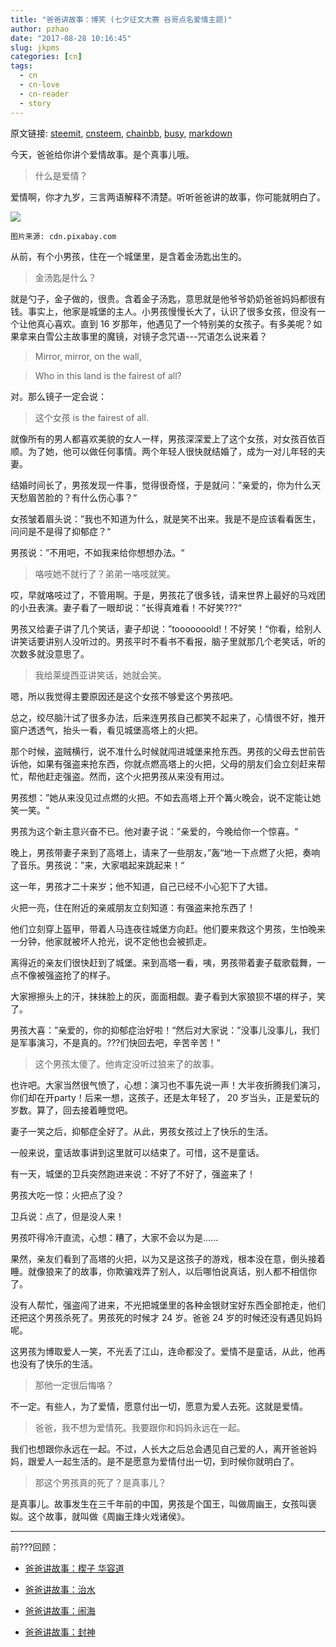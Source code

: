 ```yaml
---
title: "爸爸讲故事：博笑 (七夕征文大赛 谷哥点名爱情主题)"
author: pzhao
date: "2017-08-28 10:16:45"
slug: jkpms
categories: [cn]
tags: 
  - cn
  - cn-love
  - cn-reader
  - story
---
```


原文链接: [steemit](https://steemit.com/cn/@pzhao/jkpms), [cnsteem](https://cnsteem.com/cn/@pzhao/jkpms), [chainbb](https://chainbb.com/cn/@pzhao/jkpms), [busy](https://busy.org/cn/@pzhao/jkpms), [markdown](https://raw.githubusercontent.com/pzhaonet/steem_pzhao/master/content/post/jkpms.md)

今天，爸爸给你讲个爱情故事。是个真事儿哦。


> 什么是爱情？


爱情啊，你才九岁，三言两语解释不清楚。听听爸爸讲的故事，你可能就明白了。


![](https://cdn.pixabay.com/photo/2014/12/08/11/49/love-560783_960_720.jpg)

`图片来源: cdn.pixabay.com`


从前，有个小男孩，住在一个城堡里，是含着金汤匙出生的。


> 金汤匙是什么？


就是勺子，金子做的，很贵。含着金子汤匙，意思就是他爷爷奶奶爸爸妈妈都很有钱。事实上，他家是城堡的主人。小男孩慢慢长大了，认识了很多女孩，但没有一个让他真心喜欢。直到 16 岁那年，他遇见了一个特别美的女孩子。有多美呢？如果拿来白雪公主故事里的魔镜，对镜子念咒语---咒语怎么说来着？


> Mirror, mirror, on the wall,

>
> Who in this land is the fairest of all?


对。那么镜子一定会说：


> 这个女孩 is the fairest of all.


就像所有的男人都喜欢美貌的女人一样，男孩深深爱上了这个女孩，对女孩百依百顺。为了她，他可以做任何事情。两个年轻人很快就结婚了，成为一对儿年轻的夫妻。


结婚时间长了，男孩发现一件事，觉得很奇怪，于是就问：”亲爱的，你为什么天天愁眉苦脸的？有什么伤心事？“


女孩皱着眉头说：”我也不知道为什么，就是笑不出来。我是不是应该看看医生，问问是不是得了抑郁症？“


男孩说：”不用吧，不如我来给你想想办法。“


> 咯吱她不就行了？弟弟一咯吱就笑。


哎，早就咯吱过了，不管用啊。于是，男孩花了很多钱，请来世界上最好的马戏团的小丑表演。妻子看了一眼却说：”长得真难看！不好笑???“


男孩又给妻子讲了几个笑话，妻子却说：”tooooooold!！不好笑！“你看，给别人讲笑话要讲别人没听过的。男孩平时不看书不看报，脑子里就那几个老笑话，听的次数多就没意思了。


> 我给莱缇西亚讲笑话，她就会笑。


嗯，所以我觉得主要原因还是这个女孩不够爱这个男孩吧。


总之，绞尽脑汁试了很多办法，后来连男孩自己都笑不起来了，心情很不好，推开窗户透透气，抬头一看，看见城堡高塔上的火把。


那个时候，盗贼横行，说不准什么时候就闯进城堡来抢东西。男孩的父母去世前告诉他，如果有强盗来抢东西，你就点燃高塔上的火把，父母的朋友们会立刻赶来帮忙，帮他赶走强盗。然而，这个火把男孩从来没有用过。


男孩想：”她从来没见过点燃的火把。不如去高塔上开个篝火晚会，说不定能让她笑一笑。“


男孩为这个新主意兴奋不已。他对妻子说：”亲爱的，今晚给你一个惊喜。“


晚上，男孩带妻子来到了高塔上，请来了一些朋友，”轰“地一下点燃了火把，奏响了音乐。男孩说：”来，大家唱起来跳起来！“


这一年，男孩才二十来岁；他不知道，自己已经不小心犯下了大错。


火把一亮，住在附近的亲戚朋友立刻知道：有强盗来抢东西了！


他们立刻穿上盔甲，带着人马连夜往城堡方向赶。他们要来救这个男孩，生怕晚来一分钟，他家就被坏人抢光，说不定他也会被抓走。


离得近的亲友们很快赶到了城堡。来到高塔一看，咦，男孩带着妻子载歌载舞，一点不像被强盗抢了的样子。


大家擦擦头上的汗，抹抹脸上的灰，面面相觑。妻子看到大家狼狈不堪的样子，笑了。


男孩大喜：”亲爱的，你的抑郁症治好啦！“然后对大家说：”没事儿没事儿，我们是军事演习，不是真的。???们快回去吧，辛苦辛苦！“


> 这个男孩太傻了。他肯定没听过狼来了的故事。


也许吧。大家当然很气愤了，心想：演习也不事先说一声！大半夜折腾我们演习，你们却在开party！后来一想，这孩子，还是太年轻了， 20 岁当头，正是爱玩的岁数。算了，回去接着睡觉吧。


妻子一笑之后，抑郁症全好了。从此，男孩女孩过上了快乐的生活。


一般来说，童话故事讲到这里就可以结束了。可惜，这不是童话。


有一天，城堡的卫兵突然跑进来说：不好了不好了，强盗来了！


男孩大吃一惊：火把点了没？


卫兵说：点了，但是没人来！


男孩吓得冷汗直流，心想：糟了，大家不会以为是......


果然，亲友们看到了高塔的火把，以为又是这孩子的游戏，根本没在意，倒头接着睡。就像狼来了的故事，你欺骗戏弄了别人，以后哪怕说真话，别人都不相信你了。


没有人帮忙，强盗闯了进来，不光把城堡里的各种金银财宝好东西全部抢走，他们还把这个男孩杀死了。男孩死的时候才 24 岁。爸爸 24 岁的时候还没有遇见妈妈呢。


这男孩为博取爱人一笑，不光丢了江山，连命都没了。爱情不是童话，从此，他再也没有了快乐的生活。


> 那他一定很后悔咯？


不一定。有些人，为了爱情，愿意付出一切，愿意为爱人去死。这就是爱情。


> 爸爸，我不想为爱情死。我要跟你和妈妈永远在一起。


我们也想跟你永远在一起。不过，人长大之后总会遇见自己爱的人，离开爸爸妈妈，跟爱人一起生活的。是不是愿意为爱情付出一切，到时候你就明白了。


> 那这个男孩真的死了？是真事儿？


是真事儿。故事发生在三千年前的中国，男孩是个国王，叫做周幽王，女孩叫褒姒。这个故事，就叫做《周幽王烽火戏诸侯》。


----


前???回顾：


- [爸爸讲故事：楔子 华容道](https://steemit.com/cn/@dapeng/5qthqy)

- [爸爸讲故事：治水](https://steemit.com/cn/@dapeng/2kttem)

- [爸爸讲故事：闹海](https://steemit.com/cn/@dapeng/ftkq1)

- [爸爸讲故事：封神](https://steemit.com/cn/@dapeng/5j64mx)
